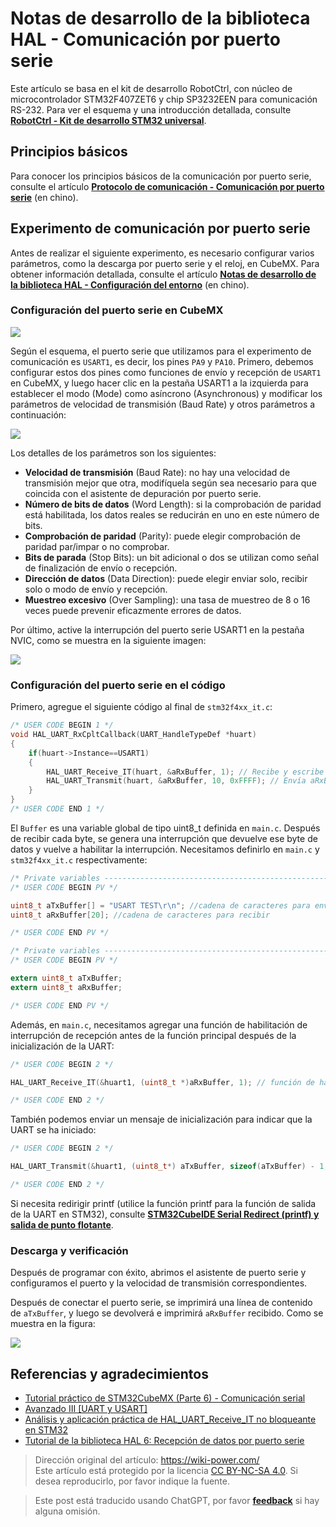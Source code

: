 # Notas de desarrollo de la biblioteca HAL - Comunicación por puerto serie

Este artículo se basa en el kit de desarrollo RobotCtrl, con núcleo de microcontrolador STM32F407ZET6 y chip SP3232EEN para comunicación RS-232. Para ver el esquema y una introducción detallada, consulte [**RobotCtrl - Kit de desarrollo STM32 universal**](https://wiki-power.com/es/RobotCtrl-STM32%E9%80%9A%E7%94%A8%E5%BC%80%E5%8F%91%E5%A5%97%E4%BB%B6).

## Principios básicos

Para conocer los principios básicos de la comunicación por puerto serie, consulte el artículo [**Protocolo de comunicación - Comunicación por puerto serie**](https://wiki-power.com/es/%E9%80%9A%E4%BF%A1%E5%8D%8F%E8%AE%AE-%E4%B8%B2%E5%8F%A3%E9%80%9A%E4%BF%A1) (en chino).

## Experimento de comunicación por puerto serie

Antes de realizar el siguiente experimento, es necesario configurar varios parámetros, como la descarga por puerto serie y el reloj, en CubeMX. Para obtener información detallada, consulte el artículo [**Notas de desarrollo de la biblioteca HAL - Configuración del entorno**](https://wiki-power.com/es/HAL%E5%BA%93%E5%BC%80%E5%8F%91%E7%AC%94%E8%AE%B0-%E7%8E%AF%E5%A2%83%E9%85%8D%E7%BD%AE) (en chino).

### Configuración del puerto serie en CubeMX

![](https://wiki-media-1253965369.cos.ap-guangzhou.myqcloud.com/img/20210207100329.png)

Según el esquema, el puerto serie que utilizamos para el experimento de comunicación es `USART1`, es decir, los pines `PA9` y `PA10`. Primero, debemos configurar estos dos pines como funciones de envío y recepción de `USART1` en CubeMX, y luego hacer clic en la pestaña USART1 a la izquierda para establecer el modo (Mode) como asíncrono (Asynchronous) y modificar los parámetros de velocidad de transmisión (Baud Rate) y otros parámetros a continuación:

![](https://wiki-media-1253965369.cos.ap-guangzhou.myqcloud.com/img/20210207100941.png)

Los detalles de los parámetros son los siguientes:

- **Velocidad de transmisión** (Baud Rate): no hay una velocidad de transmisión mejor que otra, modifíquela según sea necesario para que coincida con el asistente de depuración por puerto serie.
- **Número de bits de datos** (Word Length): si la comprobación de paridad está habilitada, los datos reales se reducirán en uno en este número de bits.
- **Comprobación de paridad** (Parity): puede elegir comprobación de paridad par/impar o no comprobar.
- **Bits de parada** (Stop Bits): un bit adicional o dos se utilizan como señal de finalización de envío o recepción.
- **Dirección de datos** (Data Direction): puede elegir enviar solo, recibir solo o modo de envío y recepción.
- **Muestreo excesivo** (Over Sampling): una tasa de muestreo de 8 o 16 veces puede prevenir eficazmente errores de datos.

Por último, active la interrupción del puerto serie USART1 en la pestaña NVIC, como se muestra en la siguiente imagen:

![](https://wiki-media-1253965369.cos.ap-guangzhou.myqcloud.com/img/20210207104641.png)

### Configuración del puerto serie en el código

Primero, agregue el siguiente código al final de `stm32f4xx_it.c`:

```c title="stm32f4xx_it.c"
/* USER CODE BEGIN 1 */
void HAL_UART_RxCpltCallback(UART_HandleTypeDef *huart)
{
    if(huart->Instance==USART1)
    {
        HAL_UART_Receive_IT(huart, &aRxBuffer, 1); // Recibe y escribe en aRxBuffer
        HAL_UART_Transmit(huart, &aRxBuffer, 10, 0xFFFF); // Envía aRxBuffer recibido
    }
}
/* USER CODE END 1 */
```

El `Buffer` es una variable global de tipo uint8_t definida en `main.c`. Después de recibir cada byte, se genera una interrupción que devuelve ese byte de datos y vuelve a habilitar la interrupción. Necesitamos definirlo en `main.c` y `stm32f4xx_it.c` respectivamente:

```c title="main.c"
/* Private variables -----------------------------------------------------------*/
/* USER CODE BEGIN PV */

uint8_t aTxBuffer[] = "USART TEST\r\n"; //cadena de caracteres para enviar
uint8_t aRxBuffer[20]; //cadena de caracteres para recibir

/* USER CODE END PV */
```

```c title="stm32f4xx_it.c"
/* Private variables -----------------------------------------------------------*/
/* USER CODE BEGIN PV */

extern uint8_t aTxBuffer;
extern uint8_t aRxBuffer;

/* USER CODE END PV */

```

Además, en `main.c`, necesitamos agregar una función de habilitación de interrupción de recepción antes de la función principal después de la inicialización de la UART:

```c title="main.c"
/* USER CODE BEGIN 2 */

HAL_UART_Receive_IT(&huart1, (uint8_t *)aRxBuffer, 1); // función de habilitación de interrupción de recepción

/* USER CODE END 2 */
```

También podemos enviar un mensaje de inicialización para indicar que la UART se ha iniciado:

```c title="main.c"
/* USER CODE BEGIN 2 */

HAL_UART_Transmit(&huart1, (uint8_t*) aTxBuffer, sizeof(aTxBuffer) - 1, 0xFFFF); // enviar aTxBuffer personalizado anterior

/* USER CODE END 2 */
```

Si necesita redirigir printf (utilice la función printf para la función de salida de la UART en STM32), consulte [**STM32CubeIDE Serial Redirect (printf) y salida de punto flotante**](https://wiki-power.com/es/STM32CubeIDE%E4%B8%B2%E5%8F%A3%E9%87%8D%E5%AE%9A%E5%90%91%EF%BC%88printf%EF%BC%89%E5%8F%8A%E8%BE%93%E5%87%BA%E6%B5%AE%E7%82%B9%E5%9E%8B).

### Descarga y verificación

Después de programar con éxito, abrimos el asistente de puerto serie y configuramos el puerto y la velocidad de transmisión correspondientes.

Después de conectar el puerto serie, se imprimirá una línea de contenido de `aTxBuffer`, y luego se devolverá e imprimirá `aRxBuffer` recibido. Como se muestra en la figura:

![](https://wiki-media-1253965369.cos.ap-guangzhou.myqcloud.com/img/20210403232628.png)

## Referencias y agradecimientos

- [Tutorial práctico de STM32CubeMX (Parte 6) - Comunicación serial](https://blog.csdn.net/weixin_43892323/article/details/105339949)
- [Avanzado III [UART y USART]](https://alchemicronin.github.io/posts/b4c69a89/#1-0-%E4%BB%80%E4%B9%88%E6%98%AFUART%E5%92%8CUSART%EF%BC%9F%E6%9C%89%E4%BB%80%E4%B9%88%E5%8C%BA%E5%88%AB%E5%98%9B%EF%BC%9F)
- [Análisis y aplicación práctica de HAL_UART_Receive_IT no bloqueante en STM32](https://zhuanlan.zhihu.com/p/147414331)
- [Tutorial de la biblioteca HAL 6: Recepción de datos por puerto serie](https://blog.csdn.net/geek_monkey/article/details/89165040)

> Dirección original del artículo: <https://wiki-power.com/>  
> Este artículo está protegido por la licencia [CC BY-NC-SA 4.0](https://creativecommons.org/licenses/by/4.0/deed.zh). Si desea reproducirlo, por favor indique la fuente.

> Este post está traducido usando ChatGPT, por favor [**feedback**](https://github.com/linyuxuanlin/Wiki_MkDocs/issues/new) si hay alguna omisión.